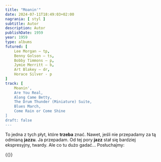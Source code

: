 ```yaml
---
title: "Moanin'"
date: 2024-07-11T18:49:03+02:00
nagrania: [ styl ]
subtitle: Autor
description: Autor
publishDate: 1959
year: 1959
type: albums
futured: [
    Lee Morgan – tp,
    Benny Golson – ts,
    Bobby Timmons – p,
    Jymie Merritt – b,
    Art Blakey – dr,
    Horace Silver - p
]
track: [
    Moanin',
    Are You Real,
    Along Came Betty,
    The Drum Thunder (Miniature) Suite,
    Blues March,
    Come Rain or Come Shine
]
draft: false
---
```

To jedna z tych płyt, które __trzeba__ znać. Nawet, jeśli nie przepadamy za tą odmianą __jazzu__. Ja przepadam. Od tej pory
__jazz__ stał się bardziej ekspresyjny, twardy. Ale co tu dużo gadać... Posłuchajmy:

{{<youtube-playlist id="OLAK5uy_kWhEckv9r0y0qqq-kxbazP6KfWspTfCTE">}}
